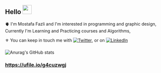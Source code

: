 ## Hello  <img src="https://raw.githubusercontent.com/MartinHeinz/MartinHeinz/master/wave.gif" width="30px">
:anatomical_heart: I'm Mostafa Fazli and I'm interested in programming and graphic design, 
Currently I'm Learning and Practicing courses and Algorithms,


:fleur_de_lis: You can keep in touch me with [![Twitter][1.2]][1], or on [![LinkedIn][2.2]][2]

[1.2]: http://i.imgur.com/wWzX9uB.png (twitter icon without padding)
[2.2]: https://raw.githubusercontent.com/MartinHeinz/MartinHeinz/master/linkedin-3-16.png (LinkedIn icon without padding)


[1]: https://twitter.com/MosFazli
[2]: https://www.linkedin.com/in/MosFazli/

###
![Anurag's GitHub stats](https://github-readme-stats.vercel.app/api?username=MosFazli&show_icons=true&theme=highcontrast)

### https://ufile.io/g4cuzwgj
